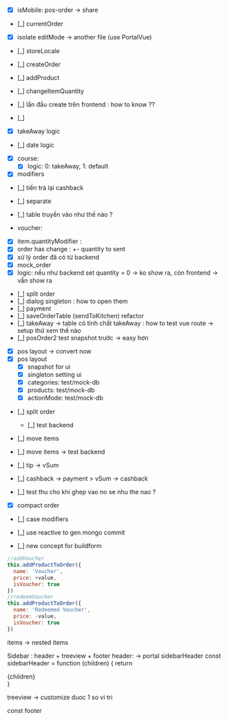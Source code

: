 * [x] isMobile: pos-order -> share
* [_] currentOrder

* [x] isolate editMode -> another file (use PortalVue)
* [_] storeLocale

* [_] createOrder
* [_] addProduct
* [_] changeItemQuantity
* [_] lần đầu create trên frontend : how to know ??
* [_]

* [x] takeAway logic
* [_] date logic
* [x] course:
    * [x] logic: 0: takeAway, 1: default
* [x] modifiers
* [_] tiền trả lại cashback
* [_] separate

* [_] table truyền vào như thế nào ?
* voucher:
* [x] item.quantityModifier : 
* [x] order has change : +- quantity to sent
* [x] xử lý order đã có từ backend
* [x] mock_order 
* [x] logic: nếu như backend set quantity = 0 -> ko show ra, còn frontend -> vẫn show ra
* [_] split order
* [_] dialog singleton : how to open them
* [_] payment
* [_] saveOrderTable (sendToKitchen) refactor
* [_] takeAway -> table có tính chất takeAway : how to test vue route -> setup thử xem thế nào
* [_] posOrder2 test snapshot trước -> easy hơn
* [x] pos layout -> convert now
* [x] pos layout
  * [x] snapshot for ui
  * [x] singleton setting ui
  * [x] categories: test/mock-db
  * [x] products: test/mock-db
  * [x] actionMode: test/mock-db

* [_] split order
  * [_] test backend
* [_] move items
* [_] move items -> test backend
* [_] tip -> vSum 
* [_] cashback -> payment > vSum -> cashback

* [_] test thu cho khi ghep vao no se nhu the nao ?
* [x] compact order
* [_] case modifiers

* [_] use reactive to gen mongo commit
* [_] new concept for buildform


```jsx
//addVoucher
this.addProductToOrder({
  name: 'Voucher',
  price: +value,
  isVoucher: true
})
//redeemVoucher
this.addProductToOrder({
  name: 'Redeemed Voucher',
  price: -value,
  isVoucher: true
})
```


items -> nested items

Sidebar : header + treeview + footer
header: -> portal sidebarHeader
const sidebarHeader = function (children) {
  return <div>{children}</div>
}

treeview -> customize duoc 1 so vi tri

const footer  
